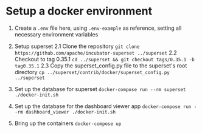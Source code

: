 # Setup a docker environment

1. Create a `.env` file here, using `.env-example` as reference,
setting all necessary environment variables

2. Setup superset
2.1 Clone the repository
`git clone https://github.com/apache/incubator-superset ../superset`
2.2 Checkout to tag 0.35.1
`cd ../superset && git checkout tags/0.35.1 -b tag0.35.1`
2.3 Copy the superset_config.py file to the superset's root directory
`cp ../superset/contrib/docker/superset_config.py ../superset`

3. Set up the database for superset
`docker-compose run --rm superset ./docker-init.sh`

4. Set up the database for the dashboard viewer app
`docker-compose run --rm dashboard_viewer ./docker-init.sh`

4. Bring up the containers `docker-compose up`
